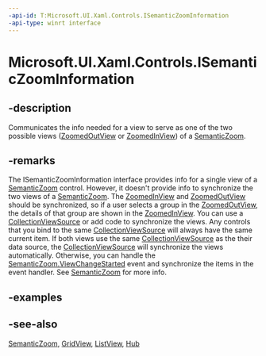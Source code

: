 ```yaml
---
-api-id: T:Microsoft.UI.Xaml.Controls.ISemanticZoomInformation
-api-type: winrt interface
---
```


<!-- Interface syntax.
public interface ISemanticZoomInformation : 
-->

# Microsoft.UI.Xaml.Controls.ISemanticZoomInformation

## -description
Communicates the info needed for a view to serve as one of the two possible views ([ZoomedOutView](semanticzoom_zoomedoutview.md) or [ZoomedInView](semanticzoom_zoomedinview.md)) of a [SemanticZoom](semanticzoom.md).

## -remarks
The ISemanticZoomInformation interface provides info for a single view of a [SemanticZoom](semanticzoom.md) control. However, it doesn't provide info to synchronize the two views of a [SemanticZoom](semanticzoom.md). The [ZoomedInView](semanticzoom_zoomedinview.md) and [ZoomedOutView](semanticzoom_zoomedoutview.md) should be synchronized, so if a user selects a group in the [ZoomedOutView](semanticzoom_zoomedoutview.md), the details of that group are shown in the [ZoomedInView](semanticzoom_zoomedinview.md). You can use a [CollectionViewSource](../microsoft.ui.xaml.data/collectionviewsource.md) or add code to synchronize the views. Any controls that you bind to the same [CollectionViewSource](../microsoft.ui.xaml.data/collectionviewsource.md) will always have the same current item. If both views use the same [CollectionViewSource](../microsoft.ui.xaml.data/collectionviewsource.md) as the their data source, the [CollectionViewSource](../microsoft.ui.xaml.data/collectionviewsource.md) will synchronize the views automatically. Otherwise, you can handle the [SemanticZoom.ViewChangeStarted](semanticzoom_viewchangestarted.md) event and synchronize the items in the event handler. See [SemanticZoom](semanticzoom.md) for more info.



## -examples

## -see-also
[SemanticZoom](semanticzoom.md), [GridView](gridview.md), [ListView](listview.md), [Hub](hub.md)
